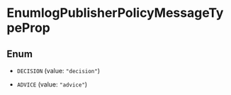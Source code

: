 

# EnumlogPublisherPolicyMessageTypeProp

## Enum


* `DECISION` (value: `"decision"`)

* `ADVICE` (value: `"advice"`)



